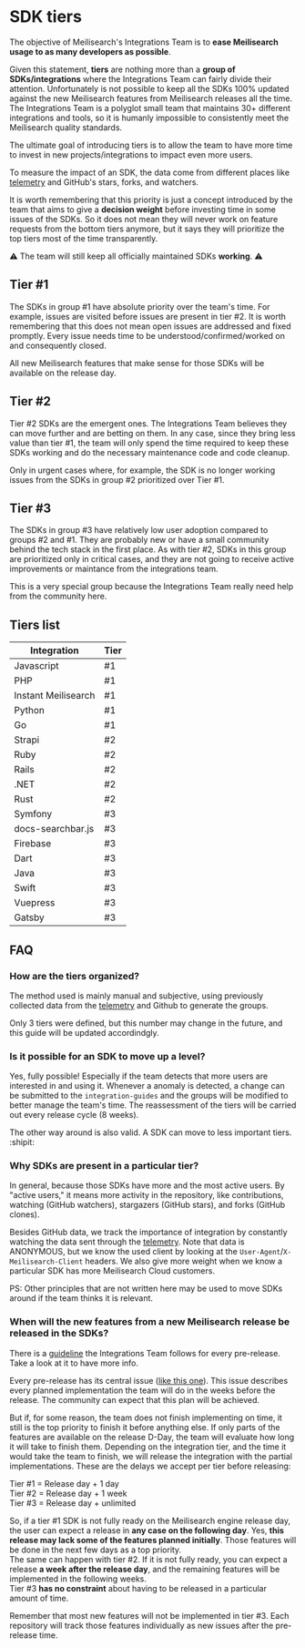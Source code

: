 # SDK tiers

The objective of Meilisearch's Integrations Team is to **ease Meilisearch usage to as many developers as possible**.

Given this statement, **tiers** are nothing more than a __group of SDKs/integrations__ where the Integrations Team can fairly divide their attention. Unfortunately is not possible to keep all the SDKs 100% updated against the new Meilisearch features from Meilisearch releases all the time. The Integrations Team is a polyglot small team that maintains 30+ different integrations and tools, so it is humanly impossible to consistently meet the Meilisearch quality standards.

The ultimate goal of introducing tiers is to allow the team to have more time to invest in new projects/integrations to impact even more users.

To measure the impact of an SDK, the data come from different places like [telemetry](https://docs.meilisearch.com/learn/what_is_meilisearch/telemetry.html) and GitHub's stars, forks, and watchers.

It is worth remembering that this priority is just a concept introduced by the team that aims to give a **decision weight** before investing time in some issues of the SDKs. So it does not mean they will never work on feature requests from the bottom tiers anymore, but it says they will prioritize the top tiers most of the time transparently.

:warning: The team will still keep all officially maintained SDKs **working**. :warning:

## Tier #1

The SDKs in group #1 have absolute priority over the team's time. For example, issues are visited before issues are present in tier #2.
It is worth remembering that this does not mean open issues are addressed and fixed promptly. Every issue needs time to be understood/confirmed/worked on and consequently closed.

All new Meilisearch features that make sense for those SDKs will be available on the release day.

## Tier #2

Tier #2 SDKs are the emergent ones. The Integrations Team believes they can move further and are betting on them.
In any case, since they bring less value than tier #1, the team will only spend the time required to keep these SDKs working and do the necessary maintenance code and code cleanup.

Only in urgent cases where, for example, the SDK is no longer working issues from the SDKs in group #2 prioritized over Tier #1.

## Tier #3

The SDKs in group #3 have relatively low user adoption compared to groups #2 and #1. They are probably new or have a small community behind the tech stack in the first place.
As with tier #2, SDKs in this group are prioritized only in critical cases, and they are not going to receive active improvements or maintance from the integrations team.

This is a very special group because the Integrations Team really need help from the community here.


## Tiers list

Integration | Tier |
-------------|------|
Javascript | #1 |
PHP | #1 |
Instant Meilisearch | #1 |
Python | #1 |
Go | #1 |
Strapi | #2 |
Ruby | #2 |
Rails | #2 |
.NET | #2 |
Rust | #2 |
Symfony | #3 |
docs-searchbar.js | #3 |
Firebase | #3 |
Dart | #3 |
Java | #3 |
Swift | #3 |
Vuepress | #3 |
Gatsby | #3 |

## FAQ
### How are the tiers organized?

The method used is mainly manual and subjective, using previously collected data from the [telemetry](https://docs.meilisearch.com/learn/what_is_meilisearch/telemetry.html) and Github to generate the groups.

Only 3 tiers were defined, but this number may change in the future, and this guide will be updated accordindgly.

### Is it possible for an SDK to move up a level?

Yes, fully possible! Especially if the team detects that more users are interested in and using it.
Whenever a anomaly is detected, a change can be submitted to the `integration-guides` and the groups will be modified to better manage the team's time. The reassessment of the tiers will be carried out every release cycle (8 weeks).

The other way around is also valid. A SDK can move to less important tiers. :shipit:

### Why SDKs are present in a particular tier?

In general, because those SDKs have more and the most active users. By "active users," it means more activity in the repository, like contributions, watching (GitHub watchers), stargazers (GitHub stars), and forks (GitHub clones).

Besides GitHub data, we track the importance of integration by constantly watching the data sent through the [telemetry](https://docs.meilisearch.com/learn/what_is_meilisearch/telemetry.html). Note that data is ANONYMOUS, but we know the used client by looking at the `User-Agent`/`X-Meilisearch-Client` headers.
We also give more weight when we know a particular SDK has more Meilisearch Cloud customers.

PS: Other principles that are not written here may be used to move SDKs around if the team thinks it is relevant.

### When will the new features from a new Meilisearch release be released in the SDKs?

There is a [guideline](https://github.com/meilisearch/integration-guides/blob/main/resources/pre-release-week.md) the Integrations Team follows for every pre-release. Take a look at it to have more info.

Every pre-release has its central issue ([like this one](https://github.com/meilisearch/integration-guides/issues/251)). This issue describes every planned implementation the team will do in the weeks before the release. The community can expect that this plan will be achieved.

But if, for some reason, the team does not finish implementing on time, it still is the top priority to finish it before anything else. If only parts of the features are available on the release D-Day, the team will evaluate how long it will take to finish them. Depending on the integration tier, and the time it would take the team to finish, we will release the integration with the partial implementations. These are the delays we accept per tier before releasing:

Tier #1 = Release day + 1 day  
Tier #2 = Release day + 1 week  
Tier #3 = Release day + unlimited  

So, if a tier #1 SDK is not fully ready on the Meilisearch engine release day, the user can expect a release in **any case on the following day**. Yes, __this release may lack some of the features planned initially__. Those features will be done in the next few days as a top priority.<br/>
The same can happen with tier #2. If it is not fully ready, you can expect a release **a week after the release day**, and the remaining features will be implemented in the following weeks.<br/>
Tier #3 **has no constraint** about having to be released in a particular amount of time.


Remember that most new features will not be implemented in tier #3. Each repository will track those features individually as new issues after the pre-release time.
